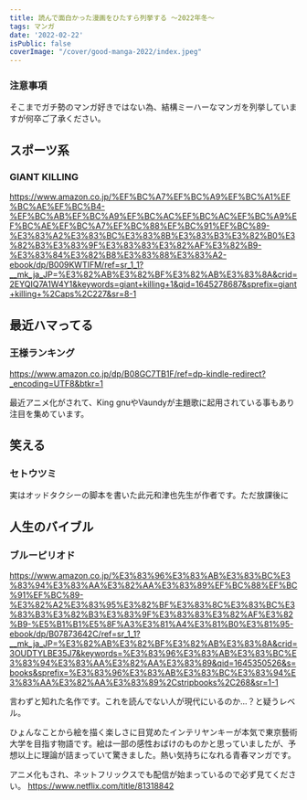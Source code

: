 ```yaml
---
title: 読んで面白かった漫画をひたすら列挙する 〜2022年冬〜
tags: マンガ
date: '2022-02-22'
isPublic: false
coverImage: "/cover/good-manga-2022/index.jpeg"
---
```



### 注意事項

そこまでガチ勢のマンガ好きではない為、結構ミーハーなマンガを列挙していますが何卒ご了承ください。


## スポーツ系

### GIANT KILLING

https://www.amazon.co.jp/%EF%BC%A7%EF%BC%A9%EF%BC%A1%EF%BC%AE%EF%BC%B4-%EF%BC%AB%EF%BC%A9%EF%BC%AC%EF%BC%AC%EF%BC%A9%EF%BC%AE%EF%BC%A7%EF%BC%88%EF%BC%91%EF%BC%89-%E3%83%A2%E3%83%BC%E3%83%8B%E3%83%B3%E3%82%B0%E3%82%B3%E3%83%9F%E3%83%83%E3%82%AF%E3%82%B9-%E3%83%84%E3%82%B8%E3%83%88%E3%83%A2-ebook/dp/B009KWTIFM/ref=sr_1_1?__mk_ja_JP=%E3%82%AB%E3%82%BF%E3%82%AB%E3%83%8A&crid=2EYQIQ7A1W4Y1&keywords=giant+killing+1&qid=1645278687&sprefix=giant+killing+%2Caps%2C227&sr=8-1

## 最近ハマってる

### 王様ランキング

https://www.amazon.co.jp/dp/B08GC7TB1F/ref=dp-kindle-redirect?_encoding=UTF8&btkr=1

最近アニメ化がされて、King gnuやVaundyが主題歌に起用されている事もあり注目を集めています。

## 笑える

### セトウツミ

実はオッドタクシーの脚本を書いた此元和津也先生が作者です。ただ放課後に

## 人生のバイブル

### ブルーピリオド

https://www.amazon.co.jp/%E3%83%96%E3%83%AB%E3%83%BC%E3%83%94%E3%83%AA%E3%82%AA%E3%83%89%EF%BC%88%EF%BC%91%EF%BC%89-%E3%82%A2%E3%83%95%E3%82%BF%E3%83%8C%E3%83%BC%E3%83%B3%E3%82%B3%E3%83%9F%E3%83%83%E3%82%AF%E3%82%B9-%E5%B1%B1%E5%8F%A3%E3%81%A4%E3%81%B0%E3%81%95-ebook/dp/B07873642C/ref=sr_1_1?__mk_ja_JP=%E3%82%AB%E3%82%BF%E3%82%AB%E3%83%8A&crid=3OUDTYLBE35J7&keywords=%E3%83%96%E3%83%AB%E3%83%BC%E3%83%94%E3%83%AA%E3%82%AA%E3%83%89&qid=1645350526&s=books&sprefix=%E3%83%96%E3%83%AB%E3%83%BC%E3%83%94%E3%83%AA%E3%82%AA%E3%83%89%2Cstripbooks%2C268&sr=1-1

言わずと知れた名作です。これを読んでない人が現代にいるのか...？と疑うレベル。

ひょんなことから絵を描く楽しさに目覚めたインテリヤンキーが本気で東京藝術大学を目指す物語です。絵は一部の感性おばけのものかと思っていましたが、予想以上に理論が詰まっていて驚きました。熱い気持ちになれる青春マンガです。

アニメ化もされ、ネットフリックスでも配信が始まっているので必ず見てください。
https://www.netflix.com/title/81318842
